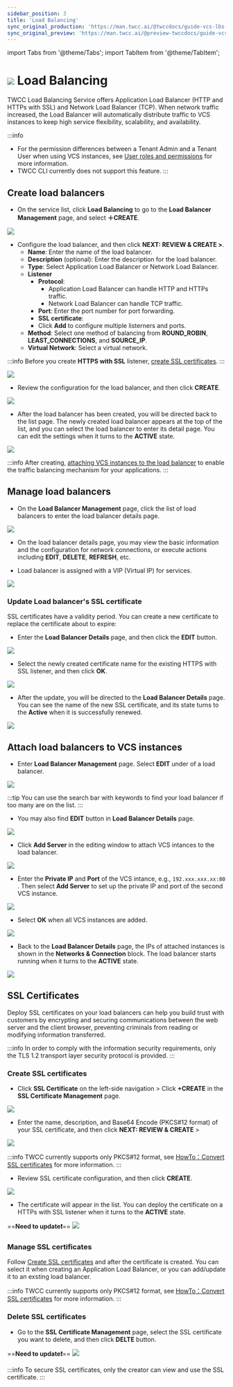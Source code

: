 ```yaml
---
sidebar_position: 3
title: 'Load Balancing'
sync_original_production: 'https://man.twcc.ai/@twccdocs/guide-vcs-lbs-en'
sync_original_preview: 'https://man.twcc.ai/@preview-twccdocs/guide-vcs-lbs-en'
---
```


import Tabs from '@theme/Tabs';
import TabItem from '@theme/TabItem';

# ![](https://cos.twcc.ai/SYS-MANUAL/uploads/upload_5eaf2d8a3b112a4b8c49a853eaab60d8.png) Load Balancing

TWCC Load Balancing Service offers Application Load Balancer (HTTP and HTTPs with SSL) and Network Load Balancer (TCP). When network traffic increased, the Load Balancer will automatically distribute traffic to VCS instances to keep high service flexibility, scalability, and availability.


:::info
- For the permission differences between a Tenant Admin and a Tenant User when using VCS instances, see [<ins>User roles and permissions</ins>](https://man.twcc.ai/@twccdocs/role-main-en/https%3A%2F%2Fman.twcc.ai%2F%40twccdocs%2Frole-compute-en#虛擬運算服務) for more information.
- TWCC CLI currently does not support this feature.
:::


## Create load balancers

* On the service list, click **Load Balancing** to go to the **Load Balancer Management** page, and select **＋CREATE**.

![](https://cos.twcc.ai/SYS-MANUAL/uploads/upload_c295ea3083a79e57248132cb5065e00b.png)

* Configure the load balancer, and then click **NEXT: REVIEW & CREATE >**.
    * **Name**: Enter the name of the load balancer.
    * **Description** (optional): Enter the description for the load balancer.
    * **Type**: Select Application Load Balancer or Network Load Balancer.
    * **Listener**
        * **Protocol**:
            * Application Load Balancer can handle HTTP and HTTPs traffic.
            * Network Load Balancer can handle TCP traffic.
        * **Port**: Enter the port number for port forwarding.
        * **SSL certificate**:
        * Click **Add** to configure multiple listerners and ports.
    * **Method**: Select one method of balancing from **ROUND_ROBIN**, **LEAST_CONNECTIONS**, and **SOURCE_IP**.
    * **Virtual Network**: Select a virtual network.

:::info
Before you create **HTTPS with SSL** listener, [<ins>create SSL certificates</ins>](#建立-SSL-憑證).
:::

![](https://cos.twcc.ai/SYS-MANUAL/uploads/upload_4541565017552a6bd50bc8ecb6622ec0.png)


* Review the configuration for the load balancer, and then click **CREATE**.

![](https://cos.twcc.ai/SYS-MANUAL/uploads/upload_60c759e910d3ad26930123d1502be5b3.png)


* After the load balancer has been created, you will be directed back to the list page. The newly created load balancer appears at the top of the list, and you can select the load balancer to enter its detail page. You can edit the settings when it turns to the **ACTIVE** state.

![](https://cos.twcc.ai/SYS-MANUAL/uploads/upload_56de63a995f2182bb9a6c98583d25069.png)

:::info
After creating, [<ins>attaching VCS instances to the load balancer</ins>](#連結虛擬運算個體) to enable the traffic balancing mechanism for your applications.
:::


## Manage load balancers

* On the **Load Balancer Management** page, click the list of load balancers to enter the load balancer details page.

![](https://cos.twcc.ai/SYS-MANUAL/uploads/upload_7ca9872f04a126b15a5adb9378c6f7b9.png)


* On the load balancer details page, you may view the basic  information and the configuration for network connections, or execute actions including **EDIT**, **DELETE**, **REFRESH**, etc.

* Load balancer is assigned with a VIP (Virtual IP) for services.

![](https://cos.twcc.ai/SYS-MANUAL/uploads/upload_961fa408788406ca6d286cc10687dcee.png)


### Update Load balancer's SSL certificate

SSL certificates have a validity period. You can create a new certificate to replace the certificate about to expire:

* Enter the **Load Balancer Details** page, and then click the **EDIT** button.

![](https://cos.twcc.ai/SYS-MANUAL/uploads/upload_5ab8aeef44cbeeb8d6ad4727fae2f6fe.png)


* Select the newly created certificate name for the existing HTTPS with SSL listener, and then click **OK**.


![](https://cos.twcc.ai/SYS-MANUAL/uploads/upload_c9b1bc7ab92f0c4a685a66afae087905.png)

* After the update, you will be directed to the **Load Balancer Details** page. You can see the name of the new SSL certificate, and its state turns to the **Active** when it is successfully renewed.

![](https://cos.twcc.ai/SYS-MANUAL/uploads/upload_d6437988b429ae87a60da18ef33641c9.png)



## Attach load balancers to VCS instances

* Enter **Load Balancer Management** page. Select **EDIT** under of a load balancer.

![](https://cos.twcc.ai/SYS-MANUAL/uploads/upload_ebe1dc0e89cea882ca6b55978a1ae896.png)

:::tip
You can use the search bar with keywords to find your load balancer if too many are on the list.
:::

* You may also find **EDIT** button in **Load Balancer Details** page.

![](https://cos.twcc.ai/SYS-MANUAL/uploads/upload_d1c8b85ab42f67b30b1e9a4474eacb73.png)

* Click **Add Server** in the editing window to attach VCS intances to the load balancer.


![](https://cos.twcc.ai/SYS-MANUAL/uploads/upload_2f080c14faa757a34c4dbc625f94b59b.png)


* Enter the **Private IP** and **Port** of the VCS intance, e.g., `192.xxx.xxx.xx:80` . Then select **Add Server** to set up the private IP and port of the second VCS instance.


![](https://cos.twcc.ai/SYS-MANUAL/uploads/upload_d82c498ad137428a0d68afcda38f3028.png)


* Select **OK** when all VCS instances are added.


![](https://cos.twcc.ai/SYS-MANUAL/uploads/upload_19f48ccf5820c6ca0843df3620162277.png)


* Back to the **Load Balancer Details** page, the IPs of attached instances is shown in the **Networks & Connection** block. The load balancer starts running when it turns to the **ACTIVE** state.

![](https://cos.twcc.ai/SYS-MANUAL/uploads/upload_3ebbfbd379f6bec7ff4b04fdbfe65228.png)



## SSL Certificates


Deploy SSL certificates on your load balancers can help you build trust with customers by encrypting and securing communications between the web server and the client browser, preventing criminals from reading or modifying information transferred.

:::info
In order to comply with the information security requirements, only the TLS 1.2 transport layer security protocol is provided.
:::

### Create SSL certificates

* Click **SSL Certificate** on the left-side navigation > Click **+CREATE** in the **SSL Certificate Management** page.

![](https://cos.twcc.ai/SYS-MANUAL/uploads/upload_cead669e176864f360ca52ee8b8b009c.png)

* Enter the name, description, and Base64 Encode (PKCS#12 format) of your SSL certificate, and then click **NEXT: REVIEW & CREATE** >


![](https://cos.twcc.ai/SYS-MANUAL/uploads/upload_efe577b9eebbb33d3fb36fde5dd1890e.png)


:::info
TWCC currently supports only PKCS#12 format, see [<ins>HowTo：Convert SSL certificates</ins>](https://man.twcc.ai/@twccdocs/howo-lb-convert-cert-en) for more information.
:::

* Review SSL certificate configuration, and then click **CREATE**.

![](https://cos.twcc.ai/SYS-MANUAL/uploads/upload_26803d2b57bb256c6946827e9f129c21.png)

* The certificate will appear in the list. You can deploy the certificate on a HTTPs with SSL listener when it turns to the **ACTIVE** state.

==**Need to update:exclamation:**==
![](https://cos.twcc.ai/SYS-MANUAL/uploads/upload_3f77e7e47a585410d2df100933954846.png)




### Manage SSL certificates

Follow [Create SSL certificates](#Create-a-SSL-Certificate) and after the certificate is created. You can select it when creating an Application Load Balancer, or you can add/update it to an exsting load balancer.

:::info
TWCC currently supports only PKCS#12 format, see [<ins>HowTo：Convert SSL certificates</ins>](https://man.twcc.ai/@twccdocs/howo-lb-convert-cert-en) for more information.
:::


### Delete SSL certificates

* Go to the **SSL Certificate Management** page, select the SSL certificate you want to delete, and then click **DELTE** button.


==**Need to update:exclamation:**==
![](https://cos.twcc.ai/SYS-MANUAL/uploads/upload_2fbf0b28ee7acdc4ac63c10fffe58438.png)



:::info
To secure SSL certificates, only the creator can view and use the SSL certificate.
:::